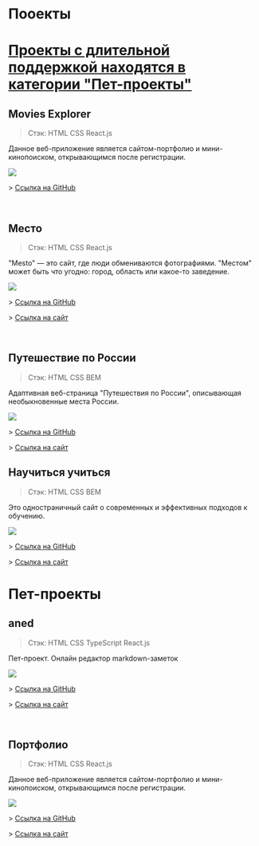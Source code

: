 # Пооекты

# [Проекты с длительной поддержкой находятся в категории "Пет-проекты"](#пет-проекты)

## Movies Explorer
> Стэк: HTML CSS React.js

Данное вeб-приложение является сайтом-портфолио и мини-кинопоиском, открывающимся после регистрации.

![](./src/assets/images/movies.png)

\> [Ссылка на GitHub](https://github.com/teplostanski/movies-explorer-frontend)

<br>

## Место
> Стэк: HTML CSS React.js

"Mesto" — это сайт, где люди обмениваются фотографиями. "Местом" может быть что угодно: город, область или какое-то заведение.

![](./src/assets/images/mesto.png)

\> [Ссылка на GitHub](https://github.com/teplostanski/react-mesto-auth) 

\> [Ссылка на сайт](https://teplostanski.github.io/react-mesto-auth/)

<br>

## Путешествие по России
> Стэк: HTML CSS BEM 

Адаптивная веб-страница "Путешествия по России", описывающая необыкновенные места России.

![](./src/assets/images/travel.png)

\> [Ссылка на GitHub](https://github.com/teplostanski/travel) 

\> [Ссылка на сайт](https://teplostanski.github.io/travel/)

## Научиться учиться
> Стэк: HTML CSS BEM

Это одноcтраничный сайт о современных и эффективных подходов к обучению.

![](./src/assets/images/how-to-learn.png)

\> [Ссылка на GitHub](https://github.com/teplostanski/how-to-learn) 

\> [Ссылка на сайт](https://teplostanski.github.io/how-to-learn/)


# Пет-проекты

## aned
> Стэк: HTML CSS TypeScript React.js

Пет-проект. Онлайн редактор markdown-заметок

![](./src/assets/images/aned.png)

\> [Ссылка на GitHub](https://github.com/teplostanski/aned) 

\> [Ссылка на сайт](https://aned.teplostanski.dev/)

<br>

## Портфолио
> Стэк: HTML CSS React.js

Данное вeб-приложение является сайтом-портфолио и мини-кинопоиском, открывающимся после регистрации.

![](./src/assets/images/portfolio.png)

\> [Ссылка на GitHub](https://github.com/teplostanski/portfolio) 

\> [Ссылка на сайт](https://teplostanski.dev/)